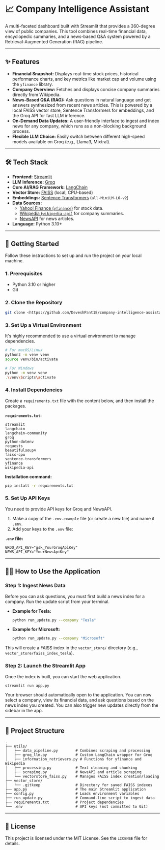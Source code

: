 # 📈 Company Intelligence Assistant

A multi-faceted dashboard built with Streamlit that provides a 360-degree view of public companies. This tool combines real-time financial data, encyclopedic summaries, and a news-based Q&A system powered by a Retrieval-Augmented Generation (RAG) pipeline.


---

## ✨ Features

* **Financial Snapshot:** Displays real-time stock prices, historical performance charts, and key metrics like market cap and volume using the `yfinance` library.
* **Company Overview:** Fetches and displays concise company summaries directly from Wikipedia.
* **News-Based Q&A (RAG):** Ask questions in natural language and get answers synthesized from recent news articles. This is powered by a local FAISS vector store, Sentence Transformers for embeddings, and the Groq API for fast LLM inference.
* **On-Demand Data Updates:** A user-friendly interface to ingest and index news for any company, which runs as a non-blocking background process.
* **Flexible LLM Choice:** Easily switch between different high-speed models available on Groq (e.g., Llama3, Mixtral).

---

## 🛠️ Tech Stack

* **Frontend:** [Streamlit](https://streamlit.io/)
* **LLM Inference:** [Groq](https://groq.com/)
* **Core AI/RAG Framework:** [LangChain](https://www.langchain.com/)
* **Vector Store:** [FAISS](https://github.com/facebookresearch/faiss) (local, CPU-based)
* **Embeddings:** [Sentence Transformers](https://www.sbert.net/) (`all-MiniLM-L6-v2`)
* **Data Sources:**
    * [Yahoo! Finance (`yfinance`)](https://pypi.org/project/yfinance/) for stock data.
    * [Wikipedia (`wikipedia-api`)](https://pypi.org/project/wikipedia-api/) for company summaries.
    * [NewsAPI](https://newsapi.org/) for news articles.
* **Language:** Python 3.10+

---

## 🚀 Getting Started

Follow these instructions to set up and run the project on your local machine.

### 1. Prerequisites

* Python 3.10 or higher
* Git

### 2. Clone the Repository

```bash
git clone <https://github.com/DeveshPant18/company-intelligence-assistant.git>
```

### 3. Set Up a Virtual Environment

It's highly recommended to use a virtual environment to manage dependencies.

```bash
# For macOS/Linux
python3 -m venv venv
source venv/bin/activate

# For Windows
python -m venv venv
.\venv\Scripts\activate
```

### 4. Install Dependencies

Create a `requirements.txt` file with the content below, and then install the packages.

**`requirements.txt`:**
```
streamlit
langchain
langchain-community
groq
python-dotenv
requests
beautifulsoup4
faiss-cpu
sentence-transformers
yfinance
wikipedia-api
```

**Installation command:**
```bash
pip install -r requirements.txt
```

### 5. Set Up API Keys

You need to provide API keys for Groq and NewsAPI.

1.  Make a copy of the `.env.example` file (or create a new file) and name it `.env`.
2.  Add your keys to the `.env` file:

**`.env` file:**
```
GROQ_API_KEY="gsk_YourGroqApiKey"
NEWS_API_KEY="YourNewsApiKey"
```

---

## 🏃‍♀️ How to Use the Application

### Step 1: Ingest News Data

Before you can ask questions, you must first build a news index for a company. Run the update script from your terminal.

* **Example for Tesla:**
    ```bash
    python run_update.py --company "Tesla"
    ```
* **Example for Microsoft:**
    ```bash
    python run_update.py --company "Microsoft"
    ```
This will create a FAISS index in the `vector_store/` directory (e.g., `vector_store/faiss_index_tesla`).

### Step 2: Launch the Streamlit App

Once the index is built, you can start the web application.

```bash
streamlit run app.py
```

Your browser should automatically open to the application. You can now select a company, view its financial data, and ask questions based on the news index you created. You can also trigger new updates directly from the sidebar in the app.

---

## 📁 Project Structure

```
.
├── utils/
│   ├── data_pipeline.py        # Combines scraping and processing
│   ├── groq_llm.py             # Custom LangChain wrapper for Groq
│   ├── information_retrievers.py # Functions for yfinance and Wikipedia
│   ├── processing.py           # Text cleaning and chunking
│   ├── scraping.py             # NewsAPI and article scraping
│   └── vectorstore_faiss.py    # Manages FAISS index creation/loading
├── vector_store/
│   └── .gitkeep                # Directory for saved FAISS indexes
├── app.py                      # The main Streamlit application
├── config.py                   # Loads environment variables
├── run_update.py               # Command-line script to ingest data
├── requirements.txt            # Project dependencies
└── .env                        # API keys (not committed to Git)
```

---

## 📄 License

This project is licensed under the MIT License. See the `LICENSE` file for details.